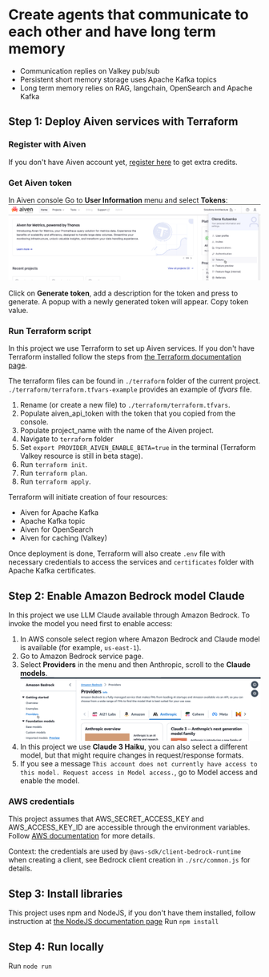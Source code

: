 # Create agents that communicate to each other and have long term memory

- Communication replies on Valkey pub/sub
- Persistent short memory storage uses Apache Kafka topics
- Long term memory relies on RAG, langchain, OpenSearch and Apache Kafka

## Step 1: Deploy Aiven services with Terraform

### Register with Aiven
If you don't have Aiven account yet, [register here](https://go.aiven.io/aws-agents-workshop) to get extra credits.

### Get Aiven token
In Aiven console Go to **User Information** menu and select **Tokens**:
![tokens.png](screenshots%2Ftokens.png)

Click on **Generate token**, add a description for the token and press to generate. A popup with a newly generated token will appear. Copy token value.

### Run Terraform script
In this project we use Terraform to set up Aiven services. If you don't have Terraform installed follow the steps from [the Terraform documentation page](https://developer.hashicorp.com/terraform/install).

The terraform files can be found in `./terraform` folder of the current project.
`./terraform/terraform.tfvars-example` provides an example of *tfvars* file. 

1. Rename (or create a new file) to `./terraform/terraform.tfvars`.
2. Populate aiven_api_token with the token that you copied from the console.
3. Populate project_name with the name of the Aiven project.
4. Navigate to `terraform` folder
5. Set `export PROVIDER_AIVEN_ENABLE_BETA=true` in the terminal (Terraform Valkey resource is still in beta stage).
6. Run `terraform init`.
7. Run `terraform plan`.
8. Run `terraform apply`.

Terraform will initiate creation of four resources:
- Aiven for Apache Kafka
- Apache Kafka topic
- Aiven for OpenSearch
- Aiven for caching (Valkey)

Once deployment is done, Terraform will also create `.env` file with necessary credentials to access the services and `certificates` folder with Apache Kafka certificates.

## Step 2: Enable Amazon Bedrock model Claude
In this project we use LLM Claude available through Amazon Bedrock.
To invoke the model you need first to enable access:

1. In AWS console select region where Amazon Bedrock and Claude model is available (for example, `us-east-1`).
2. Go to Amazon Bedrock service page.
3. Select **Providers** in the menu and then Anthropic, scroll to the **Claude models**.
![aws-providers.png](screenshots%2Faws-providers.png)
4. In this project we use **Claude 3 Haiku**, you can also select a different model, but that might require changes in request/response formats.
5. If you see a message `This account does not currently have access to this model. Request access in Model access.`, go to Model access and enable the model.

### AWS credentials
This project assumes that AWS_SECRET_ACCESS_KEY and AWS_ACCESS_KEY_ID are accessible through the environment variables. Follow [AWS documentation](https://docs.aws.amazon.com/keyspaces/latest/devguide/access.credentials.html) for more details.

Context: the credentials are used by `@aws-sdk/client-bedrock-runtime` when creating a client, see Bedrock client creation in `./src/common.js` for details.

## Step 3: Install libraries
This project uses npm and NodeJS, if you don't have them installed, follow instruction at [the NodeJS documentation page](https://nodejs.org/en/learn/getting-started/how-to-install-nodejs)
Run
``npm install``

## Step 4: Run locally
Run
``node run``






